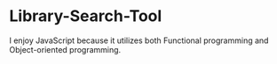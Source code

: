 # Library-Search-Tool

I enjoy JavaScript because it utilizes both Functional programming and Object-oriented programming.
